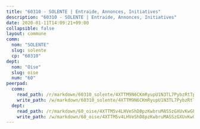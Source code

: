 ```yaml
---
title: "60310 - SOLENTE | Entraide, Annonces, Initiatives"
description: "60310 - SOLENTE | Entraide, Annonces, Initiatives"
date: 2020-01-11T14:09:21+09:00
collapsible: false
layout: commune
comm:
  nom: "SOLENTE"
  slug: solente
  cp: "60310"
dept:
  nom: "Oise"
  slug: oise
  num: "60"
peerpad:
  comm:
    read_path: /r/markdown/60310_solente/4XTTM9N6CKmRyupU1N3TL7PybzRtTpDAGrJUxw78q95n8D1Y4
    write_path: /w/markdown/60310_solente/4XTTM9N6CKmRyupU1N3TL7PybzRtTpDAGrJUxw78q95n8D1Y4-K3TgV652NmsaNyZX2EVNNGXegaBvjVQQy1pGkp47q8nMF1fmvwzbXgJq3yDW2cJqCNoDc3UEmedUD5x4SgnPLGHUyXFTy8aUWutk4Vo48A9VvD4k29PMNvNvVqsSqgYGpbi6dZZi
  dept:
    read_path: /r/markdown/60_oise/4XTTM5v4LHVeShD8pzKwbruMASSzGXUvKwGPyPNR6Aq6aruGY
    write_path: /w/markdown/60_oise/4XTTM5v4LHVeShD8pzKwbruMASSzGXUvKwGPyPNR6Aq6aruGY-K3TgTfEPmBuMGxs3WizC7aafmuSUvuvwsE7nM986pS4fEczEhokrfL1mXNtU722XatpEcDhfhLf5xd24JkCKBD4DcQHeF5CYjEkAVzDN3PuQerZfYGZ5zy2XFcJNh2Z1pYjLoQTn
---
```


